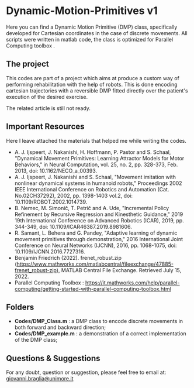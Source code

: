 # Dynamic-Motion-Primitives v1

Here you can find a Dynamic Motion Primitive (DMP) class, specifically developed for Cartesian coordinates in the case of discrete movements. All scripts were written in matlab code, the class is optimized for Parallel Computing toolbox . 

## The project
This codes are part of a project which aims at produce a custom way of performing rehabilitation with the help of robots. This is done encoding cartesian trajectories with a reversible DMP fitted directly over the patient's execution of the desired exercise.

The related article is still not ready.

## Important Resources

Here I leave attached the materials that helped me while writing the codes.

- A. J. Ijspeert, J. Nakanishi, H. Hoffmann, P. Pastor and S. Schaal, "Dynamical Movement Primitives: Learning Attractor Models for Motor Behaviors," in Neural Computation, vol. 25, no. 2, pp. 328-373, Feb. 2013, doi: 10.1162/NECO_a_00393.
- A. J. Ijspeert, J. Nakanishi and S. Schaal, "Movement imitation with nonlinear dynamical systems in humanoid robots," Proceedings 2002 IEEE International Conference on Robotics and Automation (Cat. No.02CH37292), 2002, pp. 1398-1403 vol.2, doi: 10.1109/ROBOT.2002.1014739.
- B. Nemec, M. Simonič, T. Petrič and A. Ude, "Incremental Policy Refinement by Recursive Regression and Kinesthetic Guidance," 2019 19th International Conference on Advanced Robotics (ICAR), 2019, pp. 344-349, doi: 10.1109/ICAR46387.2019.8981606.
- R. Samant, L. Behera and G. Pandey, "Adaptive learning of dynamic movement primitives through demonstration," 2016 International Joint Conference on Neural Networks (IJCNN), 2016, pp. 1068-1075, doi: 10.1109/IJCNN.2016.7727316.
- Benjamin Friedrich (2022). frenet_robust.zip (https://www.mathworks.com/matlabcentral/fileexchange/47885-frenet_robust-zip), MATLAB Central File Exchange. Retrieved July 15, 2022. 
- Parallel Computing Toolbox : https://it.mathworks.com/help/parallel-computing/getting-started-with-parallel-computing-toolbox.html


## Folders

- **Codes/DMP_Class.m** : a DMP class to encode discrete movements in both forward and backward direction;
- **Codes/DMP_example.m** : a demonstration of a correct implementation of the DMP class;

## Questions & Suggestions
For any doubt, question or suggestion, please feel free to email at:
giovanni.braglia@unimore.it

